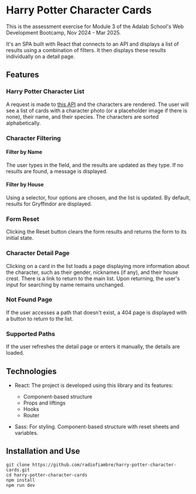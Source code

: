 # Harry Potter Character Cards

This is the assessment exercise for Module 3 of the Adalab School's Web Development Bootcamp, Nov 2024 - Mar 2025.

It's an SPA built with React that connects to an API and displays a list of results using a combination of filters. It then displays these results individually on a detail page.

## Features

### Harry Potter Character List
A request is made to [this API](https://hp-api.onrender.com/api/characters) and the characters are rendered. The user will see a list of cards with a character photo (or a placeholder image if there is none), their name, and their species.
The characters are sorted alphabetically.

### Character Filtering
#### Filter by Name
The user types in the field, and the results are updated as they type. If no results are found, a message is displayed.

#### Filter by House
Using a selector, four options are chosen, and the list is updated. By default, results for Gryffindor are displayed.

### Form Reset
Clicking the Reset button clears the form results and returns the form to its initial state.

### Character Detail Page
Clicking on a card in the list loads a page displaying more information about the character, such as their gender, nicknames (if any), and their house crest.
There is a link to return to the main list. Upon returning, the user's input for searching by name remains unchanged.

### Not Found Page
If the user accesses a path that doesn't exist, a 404 page is displayed with a button to return to the list.

### Supported Paths
If the user refreshes the detail page or enters it manually, the details are loaded.

## Technologies

* React: The project is developed using this library and its features:
    * Component-based structure
    * Props and liftings
    * Hooks
    * Router

* Sass: For styling. Component-based structure with reset sheets and variables.

## Installation and Use
```
git clone https://github.com/radiofiambre/harry-potter-character-cards.git
cd harry-potter-character-cards
npm install
npm run dev
```